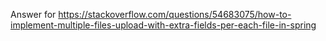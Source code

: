 Answer for https://stackoverflow.com/questions/54683075/how-to-implement-multiple-files-upload-with-extra-fields-per-each-file-in-spring
